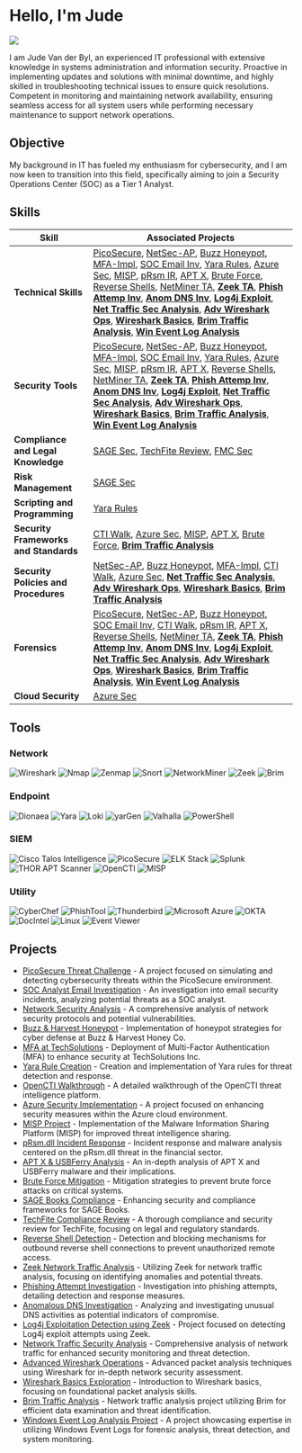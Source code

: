 # Hello, I'm Jude
<a href="https://www.linkedin.com/in/judevdbyl/"><img src="https://img.shields.io/badge/-LinkedIn-0072b1?&style=for-the-badge&logo=linkedin&logoColor=white" /></a>

I am Jude Van der Byl, an experienced IT professional with extensive knowledge in systems administration and information security. Proactive in implementing updates and solutions with minimal downtime, and highly skilled in troubleshooting technical issues to ensure quick resolutions. Competent in monitoring and maintaining network availability, ensuring seamless access for all system users while performing necessary maintenance to support network operations.

## Objective

My background in IT has fueled my enthusiasm for cybersecurity, and I am now keen to transition into this field, specifically aiming to join a Security Operations Center (SOC) as a Tier 1 Analyst.

## Skills

| Skill                                  | Associated Projects                                                                                                                                                                                                                                                                                                                                                                                                                                                                                                                                                                                                                                                                                                                                                                                                                                                                                                                                                                                                                                                                                                                                                                                                                                                                                                                                                                                                                                                                                                                                                                                                                                                                 |
|----------------------------------------|------------------------------------------------------------------------------------------------------------------------------------------------------------------------------------------------------------------------------------------------------------------------------------------------------------------------------------------------------------------------------------------------------------------------------------------------------------------------------------------------------------------------------------------------------------------------------------------------------------------------------------------------------------------------------------------------------------------------------------------------------------------------------------------------------------------------------------------------------------------------------------------------------------------------------------------------------------------------------------------------------------------------------------------------------------------------------------------------------------------------------------------------------------------------------------------------------------------------------------------------------------------------------------------------------------------------------------------------------------------------------------------------------------------------------------------------------------------------------------------------------------------------------------------------------------------------------------------------------------------------------------------------------------------------------------------------------------------------------------------------------------------------------------------------------------|
| **Technical Skills**                   | [PicoSecure](https://github.com/JudeVdByl/PicoSecure-Threat-Simulation-and-Detection-Challenge/blob/main/README.md), [NetSec-AP](https://github.com/JudeVdByl/Network-Security-Analysis-Project/blob/main/README.md), [Buzz Honeypot](https://github.com/JudeVdByl/Cyber-Deception-and-Defense-Project-Honeypot-Implementation-for-Buzz-Harvest-Honey-Co./tree/main), [MFA-Impl](https://github.com/JudeVdByl/Implementation-of-Multi-Factor-Authentication-MFA-at-TechSolutions-Inc.), [SOC Email Inv](https://github.com/JudeVdByl/SOC-Analyst-Email-Investigation), [Yara Rules](https://github.com/JudeVdByl/Yara-Detection-and-Rule-Creation-Project/tree/main), [Azure Sec](https://github.com/JudeVdByl/Azure-Cloud-Security-Implementation-Project), [MISP](https://github.com/JudeVdByl/Malware-Information-Sharing-Platform/blob/main/README.md), [pRsm IR](https://github.com/JudeVdByl/Incident-Response-and-Malware-Analysis-Uncovering-the-pRsm.dll-Threat-in-Financial-Sector-Cybers), [APT X](https://github.com/JudeVdByl/Analyzing-APT-X-and-USBFerry-Malware), [Brute Force](https://github.com/JudeVdByl/Brute-Force-Attack-Mitigation/blob/main/README.md), [Reverse Shells](https://github.com/JudeVdByl/Detecting-and-Blocking-Outbound-Reverse-Shells/blob/main/README.md), [NetMiner TA](https://github.com/JudeVdByl/Network-Traffic-Analysis-Project), **[Zeek TA](https://github.com/JudeVdByl/Zeek-Network-Traffic-Analysis-Project/blob/main/README.md)**, **[Phish Attemp Inv](https://github.com/JudeVdByl/Phishing-Attempt-Investigation)**, **[Anom DNS Inv](https://github.com/JudeVdByl/Anomalous-DNS-Activity-Investigation/blob/main/README.md)**, **[Log4j Exploit](https://github.com/JudeVdByl/Log4j-Exploitation-Detection-using-Zeek/blob/main/README.md)**, **[Net Traffic Sec Analysis](https://github.com/JudeVdByl/Network-Security-and-Traffic-Analysis-Project)**, **[Adv Wireshark Ops](https://github.com/JudeVdByl/Advanced-Wireshark-Packet-Operations)**, **[Wireshark Basics](https://github.com/JudeVdByl/Wireshark-Basics-Exploration)**, **[Brim Traffic Analysis](https://github.com/JudeVdByl/Network-Traffic-Analysis-with-Brim)**, **[Win Event Log Analysis](https://github.com/JudeVdByl/Windows-Event-Log-Analysis-Project/blob/main/README.md)** |
| **Security Tools**                     | [PicoSecure](https://github.com/JudeVdByl/PicoSecure-Threat-Simulation-and-Detection-Challenge/blob/main/README.md), [NetSec-AP](https://github.com/JudeVdByl/Network-Security-Analysis-Project/blob/main/README.md), [Buzz Honeypot](https://github.com/JudeVdByl/Cyber-Deception-and-Defense-Project-Honeypot-Implementation-for-Buzz-Harvest-Honey-Co./tree/main), [MFA-Impl](https://github.com/JudeVdByl/Implementation-of-Multi-Factor-Authentication-MFA-at-TechSolutions-Inc.), [SOC Email Inv](https://github.com/JudeVdByl/SOC-Analyst-Email-Investigation), [Yara Rules](https://github.com/JudeVdByl/Yara-Detection-and-Rule-Creation-Project/tree/main), [Azure Sec](https://github.com/JudeVdByl/Azure-Cloud-Security-Implementation-Project), [MISP](https://github.com/JudeVdByl/Malware-Information-Sharing-Platform/blob/main/README.md), [pRsm IR](https://github.com/JudeVdByl/Incident-Response-and-Malware-Analysis-Uncovering-the-pRsm.dll-Threat-in-Financial-Sector-Cybers), [APT X](https://github.com/JudeVdByl/Analyzing-APT-X-and-USBFerry-Malware), [Reverse Shells](https://github.com/JudeVdByl/Detecting-and-Blocking-Outbound-Reverse-Shells/blob/main/README.md), [NetMiner TA](https://github.com/JudeVdByl/Network-Traffic-Analysis-Project), **[Zeek TA](https://github.com/JudeVdByl/Zeek-Network-Traffic-Analysis-Project/blob/main/README.md)**, **[Phish Attemp Inv](https://github.com/JudeVdByl/Phishing-Attempt-Investigation)**, **[Anom DNS Inv](https://github.com/JudeVdByl/Anomalous-DNS-Activity-Investigation/blob/main/README.md)**, **[Log4j Exploit](https://github.com/JudeVdByl/Log4j-Exploitation-Detection-using-Zeek/blob/main/README.md)**, **[Net Traffic Sec Analysis](https://github.com/JudeVdByl/Network-Security-and-Traffic-Analysis-Project)**, **[Adv Wireshark Ops](https://github.com/JudeVdByl/Advanced-Wireshark-Packet-Operations)**, **[Wireshark Basics](https://github.com/JudeVdByl/Wireshark-Basics-Exploration)**, **[Brim Traffic Analysis](https://github.com/JudeVdByl/Network-Traffic-Analysis-with-Brim)**, **[Win Event Log Analysis](https://github.com/JudeVdByl/Windows-Event-Log-Analysis-Project/blob/main/README.md)** |
| **Compliance and Legal Knowledge**     | [SAGE Sec](https://github.com/JudeVdByl/Security-and-Compliance-Enhancement-for-SAGE-Books/blob/main/README.md), [TechFite Review](https://github.com/JudeVdByl/Legal-and-Security-Compliance-Review-for-TechFite/blob/main/README.md), [FMC Sec](https://github.com/JudeVdByl/Security-and-Compliance-Enhancement-for-Fielder-Medical-Center-FMC-/blob/main/README.md) |
| **Risk Management**                    | [SAGE Sec](https://github.com/JudeVdByl/Security-and-Compliance-Enhancement-for-SAGE-Books/blob/main/README.md) |
| **Scripting and Programming**          | [Yara Rules](https://github.com/JudeVdByl/Yara-Detection-and-Rule-Creation-Project/tree/main) |
| **Security Frameworks and Standards**  | [CTI Walk](https://github.com/JudeVdByl/OpenCTI-Threat-Intelligence-Platform-Walkthrough), [Azure Sec](https://github.com/JudeVdByl/Azure-Cloud-Security-Implementation-Project), [MISP](https://github.com/JudeVdByl/Malware-Information-Sharing-Platform/blob/main/README.md), [APT X](https://github.com/JudeVdByl/Analyzing-APT-X-and-USBFerry-Malware), [Brute Force](https://github.com/JudeVdByl/Brute-Force-Attack-Mitigation/blob/main/README.md), **[Brim Traffic Analysis](https://github.com/JudeVdByl/Network-Traffic-Analysis-with-Brim)** |
| **Security Policies and Procedures**   | [NetSec-AP](https://github.com/JudeVdByl/Network-Security-Analysis-Project/blob/main/README.md), [Buzz Honeypot](https://github.com/JudeVdByl/Cyber-Deception-and-Defense-Project-Honeypot-Implementation-for-Buzz-Harvest-Honey-Co./tree/main), [MFA-Impl](https://github.com/JudeVdByl/Implementation-of-Multi-Factor-Authentication-MFA-at-TechSolutions-Inc.), [CTI Walk](https://github.com/JudeVdByl/OpenCTI-Threat-Intelligence-Platform-Walkthrough), [Azure Sec](https://github.com/JudeVdByl/Azure-Cloud-Security-Implementation-Project), **[Net Traffic Sec Analysis](https://github.com/JudeVdByl/Network-Security-and-Traffic-Analysis-Project)**, **[Adv Wireshark Ops](https://github.com/JudeVdByl/Advanced-Wireshark-Packet-Operations)**, **[Wireshark Basics](https://github.com/JudeVdByl/Wireshark-Basics-Exploration)**, **[Brim Traffic Analysis](https://github.com/JudeVdByl/Network-Traffic-Analysis-with-Brim)** |
| **Forensics**                          | [PicoSecure](https://github.com/JudeVdByl/PicoSecure-Threat-Simulation-and-Detection-Challenge/blob/main/README.md), [NetSec-AP](https://github.com/JudeVdByl/Network-Security-Analysis-Project/blob/main/README.md), [Buzz Honeypot](https://github.com/JudeVdByl/Cyber-Deception-and-Defense-Project-Honeypot-Implementation-for-Buzz-Harvest-Honey-Co./tree/main), [SOC Email Inv](https://github.com/JudeVdByl/SOC-Analyst-Email-Investigation), [CTI Walk](https://github.com/JudeVdByl/OpenCTI-Threat-Intelligence-Platform-Walkthrough), [pRsm IR](https://github.com/JudeVdByl/Incident-Response-and-Malware-Analysis-Uncovering-the-pRsm.dll-Threat-in-Financial-Sector-Cybers), [APT X](https://github.com/JudeVdByl/Analyzing-APT-X-and-USBFerry-Malware), [Reverse Shells](https://github.com/JudeVdByl/Detecting-and-Blocking-Outbound-Reverse-Shells/blob/main/README.md), [NetMiner TA](https://github.com/JudeVdByl/Network-Traffic-Analysis-Project), **[Zeek TA](https://github.com/JudeVdByl/Zeek-Network-Traffic-Analysis-Project/blob/main/README.md)**, **[Phish Attemp Inv](https://github.com/JudeVdByl/Phishing-Attempt-Investigation)**, **[Anom DNS Inv](https://github.com/JudeVdByl/Anomalous-DNS-Activity-Investigation/blob/main/README.md)**, **[Log4j Exploit](https://github.com/JudeVdByl/Log4j-Exploitation-Detection-using-Zeek/blob/main/README.md)**, **[Net Traffic Sec Analysis](https://github.com/JudeVdByl/Network-Security-and-Traffic-Analysis-Project)**, **[Adv Wireshark Ops](https://github.com/JudeVdByl/Advanced-Wireshark-Packet-Operations)**, **[Wireshark Basics](https://github.com/JudeVdByl/Wireshark-Basics-Exploration)**, **[Brim Traffic Analysis](https://github.com/JudeVdByl/Network-Traffic-Analysis-with-Brim)**, **[Win Event Log Analysis](https://github.com/JudeVdByl/Windows-Event-Log-Analysis-Project/blob/main/README.md)** |
| **Cloud Security**                     | [Azure Sec](https://github.com/JudeVdByl/Azure-Cloud-Security-Implementation-Project) |


## Tools

### Network
![Wireshark](https://img.shields.io/badge/-Wireshark-306998?style=for-the-badge&logo=Wireshark&logoColor=white)
![Nmap](https://img.shields.io/badge/-Nmap-000000?style=for-the-badge&logo=Nmap&logoColor=white)
![Zenmap](https://img.shields.io/badge/-Zenmap-FF5733?style=for-the-badge&logo=Zenmap&logoColor=white)
![Snort](https://img.shields.io/badge/-Snort-FF0000?style=for-the-badge&logo=Snort&logoColor=white)
![NetworkMiner](https://img.shields.io/badge/-NetworkMiner-FFD700?style=for-the-badge&logo=NetworkMiner&logoColor=white)
![Zeek](https://img.shields.io/badge/-Zeek-4B0082?style=for-the-badge&logo=Zeek&logoColor=white)
![Brim](https://img.shields.io/badge/-Brim-008080?style=for-the-badge&logo=Brim&logoColor=white)

### Endpoint
![Dionaea](https://img.shields.io/badge/-Dionaea-9C27B0?style=for-the-badge&logo=Dionaea&logoColor=white)
![Yara](https://img.shields.io/badge/-Yara-FF0000?style=for-the-badge&logo=Yara&logoColor=white)
![Loki](https://img.shields.io/badge/-Loki-003366?style=for-the-badge&logo=Loki&logoColor=white)
![yarGen](https://img.shields.io/badge/-yarGen-4B0082?style=for-the-badge&logo=yarGen&logoColor=white)
![Valhalla](https://img.shields.io/badge/-Valhalla-008080?style=for-the-badge&logo=Valhalla&logoColor=white)
![PowerShell](https://img.shields.io/badge/-PowerShell-007ACC?style=for-the-badge&logo=PowerShell&logoColor=white)

### SIEM
![Cisco Talos Intelligence](https://img.shields.io/badge/-Cisco%20Talos%20Intelligence-FF5733?style=for-the-badge&logo=Cisco&logoColor=white)
![PicoSecure](https://img.shields.io/badge/-PicoSecure-5A5A5A?style=for-the-badge&logo=Secure&logoColor=white)
![ELK Stack](https://img.shields.io/badge/-ELK%20Stack-005571?style=for-the-badge&logo=Elastic&logoColor=white)
![Splunk](https://img.shields.io/badge/-Splunk-000000?style=for-the-badge&logo=Splunk&logoColor=white)
![THOR APT Scanner](https://img.shields.io/badge/-THOR%20APT%20Scanner-800000?style=for-the-badge&logo=THOR&logoColor=white)
![OpenCTI](https://img.shields.io/badge/-OpenCTI-4B0082?style=for-the-badge&logo=OpenCTI&logoColor=white)
![MISP](https://img.shields.io/badge/-MISP-FF0000?style=for-the-badge&logo=MISP&logoColor=white)

### Utility
![CyberChef](https://img.shields.io/badge/-CyberChef-00A4CC?style=for-the-badge&logo=Chef&logoColor=white)
![PhishTool](https://img.shields.io/badge/-PhishTool-FF6600?style=for-the-badge&logo=Phishing&logoColor=white)
![Thunderbird](https://img.shields.io/badge/-Thunderbird-4A90E2?style=for-the-badge&logo=Thunderbird&logoColor=white)
![Microsoft Azure](https://img.shields.io/badge/-Microsoft%20Azure-0089D6?style=for-the-badge&logo=Microsoft-Azure&logoColor=white)
![OKTA](https://img.shields.io/badge/-OKTA-007DC5?style=for-the-badge&logo=Okta&logoColor=white)
![DocIntel](https://img.shields.io/badge/-DocIntel-FF0000?style=for-the-badge&logo=Intel&logoColor=white)
![Linux](https://img.shields.io/badge/-Linux-FCC624?style=for-the-badge&logo=Linux&logoColor=white)
![Event Viewer](https://img.shields.io/badge/-Event%20Viewer-0078D4?style=for-the-badge&logo=Windows&logoColor=white)


## Projects

- [PicoSecure Threat Challenge](https://github.com/JudeVdByl/PicoSecure-Threat-Simulation-and-Detection-Challenge/blob/main/README.md) - A project focused on simulating and detecting cybersecurity threats within the PicoSecure environment.
- [SOC Analyst Email Investigation](https://github.com/JudeVdByl/SOC-Analyst-Email-Investigation) - An investigation into email security incidents, analyzing potential threats as a SOC analyst.
- [Network Security Analysis](https://github.com/JudeVdByl/Network-Security-Analysis-Project/blob/main/README.md) - A comprehensive analysis of network security protocols and potential vulnerabilities.
- [Buzz & Harvest Honeypot](https://github.com/JudeVdByl/Cyber-Deception-and-Defense-Project-Honeypot-Implementation-for-Buzz-Harvest-Honey-Co./tree/main) - Implementation of honeypot strategies for cyber defense at Buzz & Harvest Honey Co.
- [MFA at TechSolutions](https://github.com/JudeVdByl/Implementation-of-Multi-Factor-Authentication-MFA-at-TechSolutions-Inc.) - Deployment of Multi-Factor Authentication (MFA) to enhance security at TechSolutions Inc.
- [Yara Rule Creation](https://github.com/JudeVdByl/Yara-Detection-and-Rule-Creation-Project/tree/main) - Creation and implementation of Yara rules for threat detection and response.
- [OpenCTI Walkthrough](https://github.com/JudeVdByl/OpenCTI-Threat-Intelligence-Platform-Walkthrough) - A detailed walkthrough of the OpenCTI threat intelligence platform.
- [Azure Security Implementation](https://github.com/JudeVdByl/Azure-Cloud-Security-Implementation-Project) - A project focused on enhancing security measures within the Azure cloud environment.
- [MISP Project](https://github.com/JudeVdByl/Malware-Information-Sharing-Platform/blob/main/README.md) - Implementation of the Malware Information Sharing Platform (MISP) for improved threat intelligence sharing.
- [pRsm.dll Incident Response](https://github.com/JudeVdByl/Incident-Response-and-Malware-Analysis-Uncovering-the-pRsm.dll-Threat-in-Financial-Sector-Cybers) - Incident response and malware analysis centered on the pRsm.dll threat in the financial sector.
- [APT X & USBFerry Analysis](https://github.com/JudeVdByl/Analyzing-APT-X-and-USBFerry-Malware) - An in-depth analysis of APT X and USBFerry malware and their implications.
- [Brute Force Mitigation](https://github.com/JudeVdByl/Brute-Force-Attack-Mitigation/blob/main/README.md) - Mitigation strategies to prevent brute force attacks on critical systems.
- [SAGE Books Compliance](https://github.com/JudeVdByl/Security-and-Compliance-Enhancement-for-SAGE-Books/blob/main/README.md) - Enhancing security and compliance frameworks for SAGE Books.
- [TechFite Compliance Review](https://github.com/JudeVdByl/Legal-and-Security-Compliance-Review-for-TechFite/blob/main/README.md) - A thorough compliance and security review for TechFite, focusing on legal and regulatory standards.
- [Reverse Shell Detection](https://github.com/JudeVdByl/Detecting-and-Blocking-Outbound-Reverse-Shells/blob/main/README.md) - Detection and blocking mechanisms for outbound reverse shell connections to prevent unauthorized remote access.
- [Zeek Network Traffic Analysis](https://github.com/JudeVdByl/Zeek-Network-Traffic-Analysis-Project/blob/main/README.md) - Utilizing Zeek for network traffic analysis, focusing on identifying anomalies and potential threats.
- [Phishing Attempt Investigation](https://github.com/JudeVdByl/Phishing-Attempt-Investigation) - Investigation into phishing attempts, detailing detection and response measures.
- [Anomalous DNS Investigation](https://github.com/JudeVdByl/Anomalous-DNS-Activity-Investigation/blob/main/README.md) - Analyzing and investigating unusual DNS activities as potential indicators of compromise.
- [Log4j Exploitation Detection using Zeek](https://github.com/JudeVdByl/Log4j-Exploitation-Detection-using-Zeek/blob/main/README.md) - Project focused on detecting Log4j exploit attempts using Zeek.
- [Network Traffic Security Analysis](https://github.com/JudeVdByl/Network-Security-and-Traffic-Analysis-Project) - Comprehensive analysis of network traffic for enhanced security monitoring and threat detection.
- [Advanced Wireshark Operations](https://github.com/JudeVdByl/Advanced-Wireshark-Packet-Operations) - Advanced packet analysis techniques using Wireshark for in-depth network security assessment.
- [Wireshark Basics Exploration](https://github.com/JudeVdByl/Wireshark-Basics-Exploration) - Introduction to Wireshark basics, focusing on foundational packet analysis skills.
- [Brim Traffic Analysis](https://github.com/JudeVdByl/Network-Traffic-Analysis-with-Brim) - Network traffic analysis project utilizing Brim for efficient data examination and threat identification.
- [Windows Event Log Analysis Project](https://github.com/JudeVdByl/Windows-Event-Log-Analysis-Project/blob/main/README.md) - A project showcasing expertise in utilizing Windows Event Logs for forensic analysis, threat detection, and system monitoring.


# 














